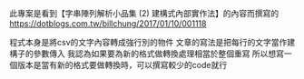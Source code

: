 此專案是看到【字串陣列解析小品集 (2) 建構式內部實作法】的內容而撰寫的
https://dotblogs.com.tw/billchung/2017/01/10/001118

程式本身是將csv的文字內容轉成強行別的物件
文章的寫法是把每行的文字當作建構子的參數傳入
我認為如果要為新的格式做轉換處理相當於整個重寫
所以想寫一個版本是當有新的格式要做轉換時，可以撰寫較少的code就行
